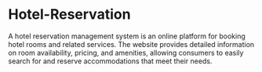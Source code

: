 # Hotel-Reservation
 A hotel reservation management system is an online platform for booking hotel  rooms and related services. The website provides detailed information on room  availability, pricing, and amenities, allowing consumers to easily search for and  reserve accommodations that meet their needs.
